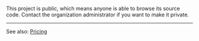 This project is public, which means anyone is able to browse its source code. Contact the organization administrator if you want to make it private.

---

See also: [Pricing](https://www.codescan.io/pricing/calculator/)
